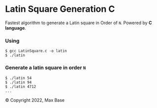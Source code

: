 # Latin Square Generation C

Fastest algorithm to generate a Latin square in Order of `N`. Powered by **C language**.

### Using

```
$ gcc LatinSquare.c -o latin
$ ./latin
```

### Generate a latin square in order `N`

```
$ ./latin 54
$ ./latin 94
$ ./latin 4712
...
```

© Copyright 2022, Max Base
